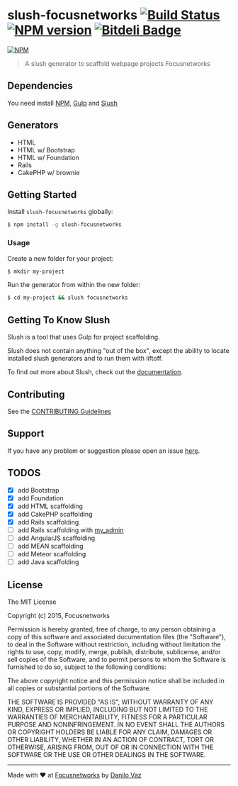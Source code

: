 # slush-focusnetworks [![Build Status](https://secure.travis-ci.org/focusnetworks/slush-focusnetworks.png?branch=master)](https://travis-ci.org/focusnetworks/slush-focusnetworks) [![NPM version](https://badge-me.herokuapp.com/api/npm/slush-focusnetworks.png)](http://badges.enytc.com/for/npm/slush-focusnetworks) [![Bitdeli Badge](https://d2weczhvl823v0.cloudfront.net/focusnetworks/slush-focusnetworks/trend.png)](https://bitdeli.com/free "Bitdeli Badge")

[![NPM](https://nodei.co/npm/slush-focusnetworks.png?downloads=true&stars=true)](https://nodei.co/npm/slush-focusnetworks/)

> A slush generator to scaffold webpage projects Focusnetworks

## Dependencies
You need install [NPM](http://www.npmjs.com/), [Gulp](http://gulpjs.com/) and [Slush](http://slushjs.github.io/#/)

## Generators
* HTML
* HTML w/ Bootstrap
* HTML w/ Foundation
* Rails
* CakePHP w/ brownie

## Getting Started

Install `slush-focusnetworks` globally:

```bash
$ npm install -g slush-focusnetworks
```

### Usage

Create a new folder for your project:

```bash
$ mkdir my-project
```

Run the generator from within the new folder:

```bash
$ cd my-project && slush focusnetworks
```

## Getting To Know Slush

Slush is a tool that uses Gulp for project scaffolding.

Slush does not contain anything "out of the box", except the ability to locate installed slush generators and to run them with liftoff.

To find out more about Slush, check out the [documentation](https://github.com/klei/slush).

## Contributing

See the [CONTRIBUTING Guidelines](https://github.com/focusnetworks/slush-focusnetworks/blob/master/CONTRIBUTING.md)

## Support
If you have any problem or suggestion please open an issue [here](https://github.com/focusnetworks/slush-focusnetworks/issues).

## TODOS

- [x] add Bootstrap
- [x] add Foundation
- [x] add HTML scaffolding
- [x] add CakePHP scaffolding
- [x] add Rails scaffolding
- [ ] add Rails scaffolding with [my_admin](https://github.com/marcosvgs/my_admin)
- [ ] add AngularJS scaffolding
- [ ] add MEAN scaffolding
- [ ] add Meteor scaffolding
- [ ] add Java scaffolding

## License

The MIT License

Copyright (c) 2015, Focusnetworks

Permission is hereby granted, free of charge, to any person
obtaining a copy of this software and associated documentation
files (the "Software"), to deal in the Software without
restriction, including without limitation the rights to use,
copy, modify, merge, publish, distribute, sublicense, and/or sell
copies of the Software, and to permit persons to whom the
Software is furnished to do so, subject to the following
conditions:

The above copyright notice and this permission notice shall be
included in all copies or substantial portions of the Software.

THE SOFTWARE IS PROVIDED "AS IS", WITHOUT WARRANTY OF ANY KIND,
EXPRESS OR IMPLIED, INCLUDING BUT NOT LIMITED TO THE WARRANTIES
OF MERCHANTABILITY, FITNESS FOR A PARTICULAR PURPOSE AND
NONINFRINGEMENT. IN NO EVENT SHALL THE AUTHORS OR COPYRIGHT
HOLDERS BE LIABLE FOR ANY CLAIM, DAMAGES OR OTHER LIABILITY,
WHETHER IN AN ACTION OF CONTRACT, TORT OR OTHERWISE, ARISING
FROM, OUT OF OR IN CONNECTION WITH THE SOFTWARE OR THE USE OR
OTHER DEALINGS IN THE SOFTWARE.

---

Made with :heart: at [Focusnetworks](http://focusnetworks.com.br) by [Danilo Vaz](https://github.com/danilovaz)
